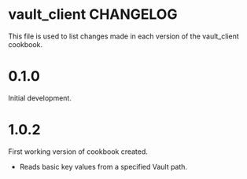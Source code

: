 # vault_client CHANGELOG

This file is used to list changes made in each version of the vault_client cookbook.

# 0.1.0

Initial development.

# 1.0.2

First working version of cookbook created.

* Reads basic key values from a specified Vault path.


